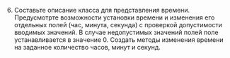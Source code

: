 6. Составьте описание класса для представления времени. Предусмотрте возможности установки времени и
        изменения его отдельных полей (час, минута, секунда) с проверкой допустимости вводимых значений. В случае
        недопустимых значений полей поле устанавливается в значение 0. Создать методы изменения времени на
        заданное количество часов, минут и секунд.
